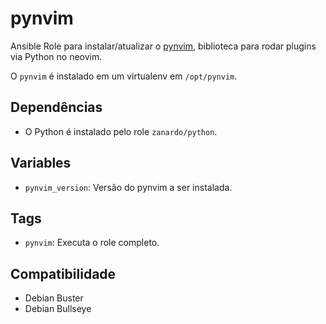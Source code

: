 # pynvim

Ansible Role para instalar/atualizar o [pynvim](https://github.com/neovim/neovim),
biblioteca para rodar plugins via Python no neovim.

O `pynvim` é instalado em um virtualenv em `/opt/pynvim`.

## Dependências

- O Python é instalado pelo role `zanardo/python`.

## Variables

* `pynvim_version`: Versão do pynvim a ser instalada.

## Tags

- `pynvim`: Executa o role completo.

## Compatibilidade

- Debian Buster
- Debian Bullseye
